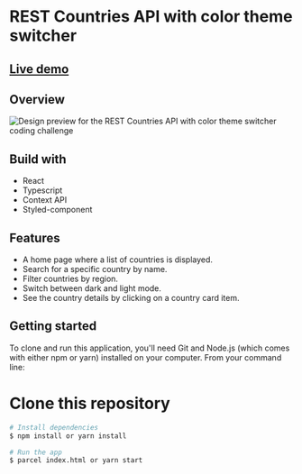 # REST Countries API with color theme switcher

<div>
    <h2>
        <a href="https://j-emilien-rest-countries.netlify.app/" target="_blank">
            Live demo
        </a>
    </h2>
</div>

## Overview

![Design preview for the REST Countries API with color theme switcher coding challenge](./design/desktop-preview.jpg)


## Build with

- React
- Typescript
- Context API
- Styled-component

## Features

- A home page where a list of countries is displayed.
- Search for a specific country by name.
- Filter countries by region.
- Switch between dark and light mode.
- See the country details by clicking on a country card item.

## Getting started

To clone and run this application, you'll need Git and Node.js (which comes with either npm or yarn) installed on your computer. From your command line:

# Clone this repository
```bash
# Install dependencies
$ npm install or yarn install

# Run the app
$ parcel index.html or yarn start
```
